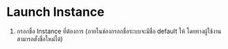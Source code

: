 # Launch Instance

1. กรอกชื่อ Instance ที่ต้องการ \(ภายในช่องกรอกชื่อระบบจะมีชื่อ default ให้ โดยทางผู้ใช้งานสามารถตั้งชื่อใหม่ได้\)

